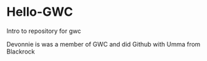 # Hello-GWC
Intro to repository for gwc

Devonnie is was a member of GWC and did Github with Umma from Blackrock

